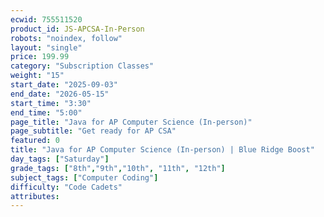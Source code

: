 ```yaml
---
ecwid: 755511520
product_id: JS-APCSA-In-Person
robots: "noindex, follow"
layout: "single"
price: 199.99
category: "Subscription Classes"
weight: "15"
start_date: "2025-09-03"
end_date: "2026-05-15"
start_time: "3:30"
end_time: "5:00"
page_title: "Java for AP Computer Science (In-person)"
page_subtitle: "Get ready for AP CSA"
featured: 0
title: "Java for AP Computer Science (In-person) | Blue Ridge Boost"
day_tags: ["Saturday"]
grade_tags: ["8th","9th","10th", "11th", "12th"]
subject_tags: ["Computer Coding"]
difficulty: "Code Cadets"
attributes:
---
```

